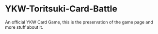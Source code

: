 # YKW-Toritsuki-Card-Battle
An official YKW Card Game, this is the preservation of the game page and more stuff about it.
